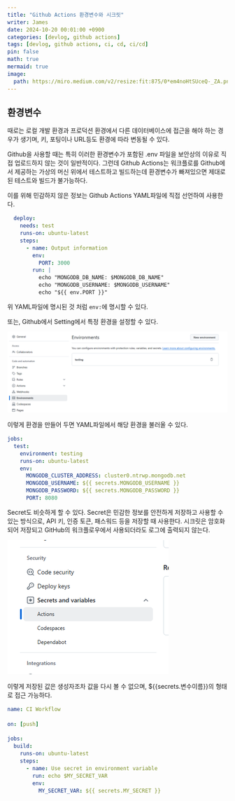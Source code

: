 ```yaml
---
title: "Github Actions 환경변수와 시크릿"
writer: James
date: 2024-10-20 00:01:00 +0900
categories: [devlog, github actions]
tags: [devlog, github actions, ci, cd, ci/cd]
pin: false
math: true
mermaid: true
image:
  path: https://miro.medium.com/v2/resize:fit:875/0*em4noHtSUceQ-_ZA.png
---
```


## 환경변수  

때로는 로컬 개발 환경과 프로덕션 환경에서 다른 데이터베이스에 접근을 해야 하는 경우가 생기며, 키, 포팅이나 URL등도 환경에 따라 변동될 수 있다.  

Github을 사용할 때는 특히 이러한 환경변수가 포함된 .env 파일을 보안상의 이유로 직접 업로드하지 않는 것이 일반적이다. 그런데 Github Actions는 워크플로를 Github에서 제공하는 가상의 머신 위에서 테스트하고 빌드하는데 환경변수가 빠져있으면 제대로 된 테스트와 빌드가 불가능하다.  

이를 위해 민감하지 않은 정보는 Github Actions YAML파일에 직접 선언하여 사용한다. 

```yaml
  deploy:
    needs: test
    runs-on: ubuntu-latest
    steps:
      - name: Output information
        env:
          PORT: 3000
        run: |        
          echo "MONGODB_DB_NAME: $MONGODB_DB_NAME"
          echo "MONGODB_USERNAME: $MONGODB_USERNAME"
          echo "${{ env.PORT }}"
```

위 YAML파일에 명시된 것 처럼 `env:`에 명시할 수 있다.  

또는, Github에서 Setting에서 특정 환경을 설정할 수 있다.  

![env](/images/images/2024-10-20-23-17-24.png.png)

이렇게 환경을 만들어 두면 YAML파일에서 해당 환경을 불러올 수 있다.  

```yaml
jobs:
  test:
    environment: testing
    runs-on: ubuntu-latest
    env:
      MONGODB_CLUSTER_ADDRESS: cluster0.ntrwp.mongodb.net
      MONGODB_USERNAME: ${{ secrets.MONGODB_USERNAME }}
      MONGODB_PASSWORD: ${{ secrets.MONGODB_PASSWORD }}
      PORT: 8080
```

Secret도 비슷하게 할 수 있다. Secret은 민감한 정보를 안전하게 저장하고 사용할 수 있는 방식으로, API 키, 인증 토큰, 패스워드 등을 저장할 때 사용한다. 시크릿은 암호화되어 저장되고 GitHub의 워크플로우에서 사용되더라도 로그에 출력되지 않는다.  

![secret](/images/2024-10-20-23-20-13.png)  

이렇게 저장된 값은 생성자조차 값을 다시 볼 수 없으며, ${{secrets.변수이름}}의 형태로 접근 가능하다.

```yaml
name: CI Workflow

on: [push]

jobs:
  build:
    runs-on: ubuntu-latest
    steps:
      - name: Use secret in environment variable
        run: echo $MY_SECRET_VAR
        env:
          MY_SECRET_VAR: ${{ secrets.MY_SECRET }}
```


